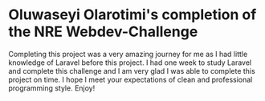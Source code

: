 # Oluwaseyi Olarotimi's completion of the NRE Webdev-Challenge

Completing this project was a very amazing journey for me as I had little knowledge of Laravel before this project. I had one week to study Laravel and complete this challenge and I am very glad I was able to complete this project on time. I hope I meet your expectations of clean and professional programming style. Enjoy!
